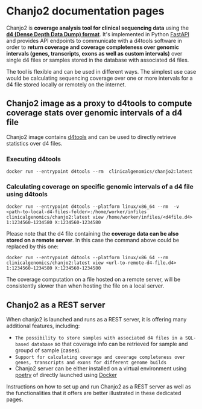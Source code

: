 # Chanjo2 documentation pages

Chanjo2 is <strong>coverage analysis tool for clinical sequencing data</strong> using the <strong>[d4 (Dense Depth Data Dump) format][d4-article]</strong>. 
It's implemented in Python [FastAPI][fastapi] and provides API endpoints to communicate with a d4tools software in order to 
<strong>return coverage and coverage completeness over genomic intervals (genes, transcripts, exons as well as custom intervals)</strong> over 
single d4 files or samples stored in the database with associated d4 files.


The tool is flexible and can be used in different ways. The simplest use case would be calculating sequencing coverage over one or more intervals for a d4 file stored locally or remotely on the internet.

## Chanjo2 image as a proxy to d4tools to compute coverage stats over genomic intervals of a d4 file

Chanjo2 image contains [d4tools][d4tools-tool] and can be used to directly retrieve statistics over d4 files.

### Executing d4tools

``` shell
docker run --entrypoint d4tools --rm  clinicalgenomics/chanjo2:latest
```

### Calculating coverage on specific genomic intervals of a d4 file using d4tools

``` shell
docker run --entrypoint d4tools --platform linux/x86_64 --rm  -v <path-to-local-d4-files-folder>:/home/worker/infiles clinicalgenomics/chanjo2:latest view /home/worker/infiles/<d4file.d4> 1:1234560-1234580 X:1234560-1234580
```

Please note that the d4 file containing the <strong>coverage data can be also stored on a remote server</strong>. In this case the command above could be replaced by this one:

``` shell
docker run --entrypoint d4tools --platform linux/x86_64 --rm clinicalgenomics/chanjo2:latest view <url-to-remote-d4-file.d4> 1:1234560-1234580 X:1234560-1234580
```

The coverage computation on a file hosted on a remote server, will be consistently slower than when hosting the file on a local server. 

## Chanjo2 as a REST server

When chanjo2 is launched and runs as a REST server, it is offering many additional features, including:

* `The possibility to store samples with associated d4 files in a SQL-based database` so that coverage info can be retrieved for sample and groupd of sample (cases).
* `Support for calculating coverage and coverage completeness over genes, transcripts and exons for different genome builds`
* Chanjo2 server can be either installed on a virtual environment using [poetry][python-poetry] of directly launched using [Docker][docker]

Instructions on how to set up and run Chanjo2 as a REST server as well as the functionalities that it offers are better illustrated in these dedicated pages.


[d4-article]: https://www.nature.com/articles/s43588-021-00085-0
[d4tools-tool]: https://github.com/38/d4-format
[docker]: https://www.docker.com/ 
[fastapi]: https://fastapi.tiangolo.com/
[python-poetry]: https://python-poetry.org/
